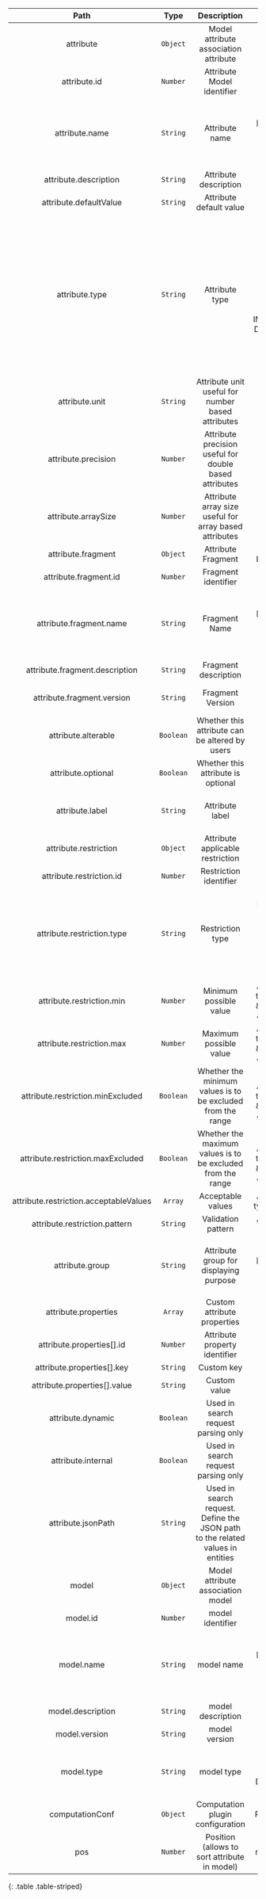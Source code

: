 | Path | Type | Description | Constraints |  
| :--: | :--: | :---------: | :---------: |  
| attribute | `Object` | Model attribute association attribute | Must not be null |  
| attribute.id | `Number` | Attribute Model identifier | Must be positive |  
| attribute.name | `String` | Attribute name | Must match the regular expression `[a-zA-Z_][0-9a-zA-Z_]*`, Must not be null, Size must be between 3 and 32 inclusive |  
| attribute.description | `String` | Attribute description |  |  
| attribute.defaultValue | `String` | Attribute default value |  |  
| attribute.type | `String` | Attribute type | Must not be null. Available values: STRING, INTEGER, DOUBLE, DATE_ISO8601, URL, BOOLEAN, STRING_ARRAY, INTEGER_ARRAY, DOUBLE_ARRAY, DATE_ARRAY, INTEGER_INTERVAL, DOUBLE_INTERVAL, DATE_INTERVAL, LONG, LONG_INTERVAL, LONG_ARRAY |  
| attribute.unit | `String` | Attribute unit useful for number based attributes | Max length: 16 characters |  
| attribute.precision | `Number` | Attribute precision useful for double based attributes |  |  
| attribute.arraySize | `Number` | Attribute array size useful for array based attributes |  |  
| attribute.fragment | `Object` | Attribute Fragment | Should respect Fragment structure |  
| attribute.fragment.id | `Number` | Fragment identifier | Must be a whole number |  
| attribute.fragment.name | `String` | Fragment Name | Must match the regular expression `[a-zA-Z_][0-9a-zA-Z_]*`, Must not be null, Size must be between 3 and 32 inclusive |  
| attribute.fragment.description | `String` | Fragment description | Optional |  
| attribute.fragment.version | `String` | Fragment Version | Size must be between 0 and 16 inclusive. Optional |  
| attribute.alterable | `Boolean` | Whether this attribute can be altered by users | Defaults to true |  
| attribute.optional | `Boolean` | Whether this attribute is optional | defaults to false |  
| attribute.label | `String` | Attribute label | Must not be blank, Size must be between 0 and 20 inclusive |  
| attribute.restriction | `Object` | Attribute applicable restriction |  |  
| attribute.restriction.id | `Number` | Restriction identifier |  |  
| attribute.restriction.type | `String` | Restriction type | Available values: NO_RESTRICTION, PATTERN, ENUMERATION, DATE_ISO8601, INTEGER_RANGE, LONG_RANGE, DOUBLE_RANGE, URL, GEOMETRY |  
| attribute.restriction.min | `Number` | Minimum possible value | Apply to restriction type LONG_RANGE & INTEGER_RANGE & DOUBLE_RANGE |  
| attribute.restriction.max | `Number` | Maximum possible value | Apply to restriction type LONG_RANGE & INTEGER_RANGE & DOUBLE_RANGE |  
| attribute.restriction.minExcluded | `Boolean` | Whether the minimum values is to be excluded from the range | Defaults to false. Apply to restriction type LONG_RANGE & INTEGER_RANGE & DOUBLE_RANGE |  
| attribute.restriction.maxExcluded | `Boolean` | Whether the maximum values is to be excluded from the range | Defaults to false. Apply to restriction type LONG_RANGE & INTEGER_RANGE & DOUBLE_RANGE |  
| attribute.restriction.acceptableValues | `Array` | Acceptable values | Apply to restriction type ENUMERATION |  
| attribute.restriction.pattern | `String` | Validation pattern | Apply to restriction type PATTERN |  
| attribute.group | `String` | Attribute group for displaying purpose | Must match the regular expression `[a-zA-Z_][0-9a-zA-Z_]*`, Size must be between 3 and 32 inclusive |  
| attribute.properties | `Array` | Custom attribute properties |  |  
| attribute.properties[].id | `Number` | Attribute property identifier |  |  
| attribute.properties[].key | `String` | Custom key |  |  
| attribute.properties[].value | `String` | Custom value |  |  
| attribute.dynamic | `Boolean` | Used in search request parsing only | Defaults to true |  
| attribute.internal | `Boolean` | Used in search request parsing only | Defaults to false |  
| attribute.jsonPath | `String` | Used in search request. Define the JSON path to the related values in entities |  |  
| model | `Object` | Model attribute association model |  |  
| model.id | `Number` | model identifier |  |  
| model.name | `String` | model name | Must match the regular expression `[a-zA-Z_][0-9a-zA-Z_]*`, Must not be null, Size must be between 3 and 32 inclusive |  
| model.description | `String` | model description |  |  
| model.version | `String` | model version |  |  
| model.type | `String` | model type | Must not be null. Available values: COLLECTION, DOCUMENT, DATA, DATASET |  
| computationConf | `Object` | Computation plugin configuration | Should respect PluginConfiguration structure |  
| pos | `Number` | Position (allows to sort attribute in model) | Should be a whole number. Defaults to 0 |  
{: .table .table-striped}
